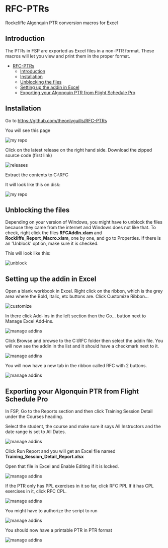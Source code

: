 # RFC-PTRs
Rockcliffe Algonquin PTR conversion macros for Excel

## Introduction 

The PTRs in FSP are exported as Excel files in a non-PTR format. These macros will let you view and print them in the proper format.

- [RFC-PTRs](#rfc-ptrs)
  - [Introduction](#introduction)
  - [Installation](#installation)
  - [Unblocking the files](#unblocking-the-files)
  - [Setting up the addin in Excel](#setting-up-the-addin-in-excel)
  - [Exporting your Algonquin PTR from Flight Schedule Pro](#exporting-your-algonquin-ptr-from-flight-schedule-pro)

## Installation

Go to https://github.com/theonlyguills/RFC-PTRs

You will see this page

![my repo](images/gotosite.png)

Click on the latest release on the right hand side. Download the zipped source code (first link)

![releases](images/clicklatest.png)

Extract the contents to C:\RFC

It will look like this on disk:

![my repo](images/extracttoC.png)

## Unblocking the files

Depending on your version of Windows, you might have to unblock the files because they came from the internet and Windows does not like that. To check, right click the files **RFCAddIn.xlam** and **Rockliffe_Report_Macro.xlsm**, one by one, and go to Properties. If there is an 'Unblock' option, make sure it is checked.

This will look like this:

![unblock](images/unblock.png)

## Setting up the addin in Excel
Open a blank workbook in Excel. Right click on the ribbon, which is the grey area where the Bold, Italic, etc buttons are. Click Customize Ribbon...

![customize](images/customize.png)

In there click Add-ins in the left section then the Go... button next to Manage Excel Add-ins.

![manage addins](images/clickgo.png)

Click Browse and browse to the C:\RFC folder then select the addin file. You will now see the addin in the list and it should have a checkmark next to it.

![manage addins](images/addonadded.png)

You will now have a new tab in the ribbon called RFC with 2 buttons.

![manage addins](images/addedtab.png)

## Exporting your Algonquin PTR from Flight Schedule Pro

In FSP, Go to the Reports section and then click Training Session Detail under the Courses heading.

Select the student, the course and make sure it says All Instructors and the date range is set to All Dates.

![manage addins](images/trainingdetails.png)

Click Run Report and you will get an Excel file named **Training_Session_Detail_Report.xlsx**

Open that file in Excel and Enable Editing if it is locked.

![manage addins](images/enableediting.png)

If the PTR only has PPL exercises in it so far, click RFC PPL
If it has CPL exercises in it, click RFC CPL.

![manage addins](images/addedtab.png)

You might have to authorize the script to run

![manage addins](images/enablescript.png)

You should now have a printable PTR in PTR format

![manage addins](images/final.png)


